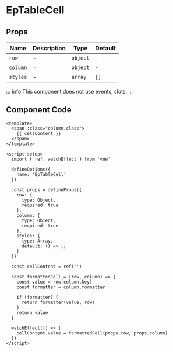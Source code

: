# EpTableCell



## Props
| Name | Description | Type | Default |
|------|-------------|------|---------|
| `row` | - | `object` | `-` |
| `column` | - | `object` | `-` |
| `styles` | - | `array` | `[]` |


::: info
This component does not use events, slots.
:::

## Component Code

```vue
<template>
  <span :class="column.class">
    {{ cellContent }}
  </span>
</template>

<script setup>
  import { ref, watchEffect } from 'vue'

  defineOptions({
    name: 'EpTableCell'
  })

  const props = defineProps({
    row: {
      type: Object,
      required: true
    },
    column: {
      type: Object,
      required: true
    },
    styles: {
      type: Array,
      default: () => []
    }
  })

  const cellContent = ref('')

  const formattedCell = (row, column) => {
    const value = row[column.key]
    const formatter = column.formatter

    if (formatter) {
      return formatter(value, row)
    }
    return value
  }

  watchEffect(() => {
    cellContent.value = formattedCell(props.row, props.column)
  })
</script>
```